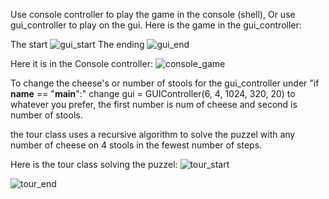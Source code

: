 Use console controller to play the game in the console (shell), Or use gui_controller to play on the gui.
Here is the game in the gui_controller:

The start
![gui_start](https://user-images.githubusercontent.com/40809349/43599987-5766b992-9657-11e8-8291-9ea037287ab1.PNG)
The ending
![gui_end](https://user-images.githubusercontent.com/40809349/43599906-0860e944-9657-11e8-98e9-3d757c2e31d6.PNG)


Here it is in the Console controller:
![console_game](https://user-images.githubusercontent.com/40809349/43600007-6eae7284-9657-11e8-968f-1f9876d1305d.PNG)

To change the cheese's or number of stools for the gui_controller under "if __name__ == "__main__":"
change gui = GUIController(6, 4, 1024, 320, 20) to whatever you prefer, the first number is num of cheese and second is number of stools.

the tour class uses a recursive algorithm to solve the puzzel with any number of cheese on 4 stools in the fewest number of steps.

Here is the tour class solving the puzzel:
![tour_start](https://user-images.githubusercontent.com/40809349/43600070-98012a8c-9657-11e8-98a3-facda5f32236.PNG)

![tour_end](https://user-images.githubusercontent.com/40809349/43600035-7cfaa39e-9657-11e8-8849-615e1fdeadac.PNG)

